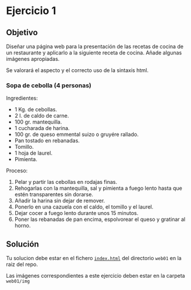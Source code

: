 # Ejercicio 1

## Objetivo

Diseñar una página web para la presentación de las recetas de cocina de un restaurante y aplicarlo a la siguiente receta de cocina. Añade algunas imágenes apropiadas.

Se valorará el aspecto y el correcto uso de la sintaxis html.

### Sopa de cebolla (4 personas)

Ingredientes:

- 1 Kg. de cebollas.
- 2 l. de caldo de carne.
- 100 gr. mantequilla.
- 1 cucharada de harina.
- 100 gr. de queso emmental suizo o gruyére rallado.
- Pan tostado en rebanadas.
- Tomillo.
- 1 hoja de laurel.
- Pimienta.

Proceso:

1. Pelar y partir las cebollas en rodajas finas.
2. Rehogarlas con la mantequilla, sal y pimienta a fuego lento hasta que estén transparentes sin dorarse.
3. Añadir la harina sin dejar de remover.
4. Ponerlo en una cazuela con el caldo, el tomillo y el laurel.
5. Dejar cocer a fuego lento durante unos 15 minutos.
6. Poner las rebanadas de pan encima, espolvorear el queso y gratinar al horno.

## Solución

Tu solucion debe estar en el fichero [`index.html`](../../web01/index.html) del directorio `web01` en la raiz del repo.

Las imágenes correspondientes a este ejercicio deben estar en la carpeta `web01/img`
